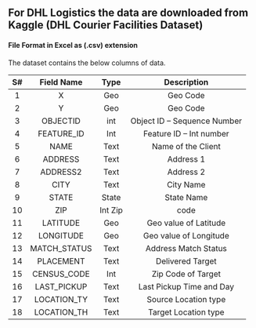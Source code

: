 ## For DHL Logistics the data are downloaded from Kaggle (DHL Courier Facilities Dataset)   
#### File Format in Excel as (.csv) extension
The dataset contains the below columns of data. 

| S# | Field Name | Type | Description | 
|:---------------------:|:---------------------:|:------------------------------:|:---------------------:|
|1|X|Geo|Geo Code|
|2|Y|Geo|Geo Code|
|3|OBJECTID|int|Object ID – Sequence Number|
|4|FEATURE_ID|Int|Feature ID – Int number|
|5|NAME|Text|Name of the Client|
|6|ADDRESS|Text|Address 1|
|7|ADDRESS2|Text|Address 2|
|8|CITY|Text|City Name|
|9|STATE|State|State Name|
|10|ZIP|Int	Zip|code|
|11|LATITUDE|Geo|Geo value of Latitude|
|12|LONGITUDE|Geo|Geo value of Longitude|
|13|MATCH_STATUS|Text|Address Match Status|
|14|PLACEMENT|Text|Delivered Target|
|15|CENSUS_CODE|Int|Zip Code of Target|
|16|LAST_PICKUP|Text|Last Pickup Time and Day|
|17|LOCATION_TY|Text|Source Location type|
|18|LOCATION_TH|Text|Target Location type|
